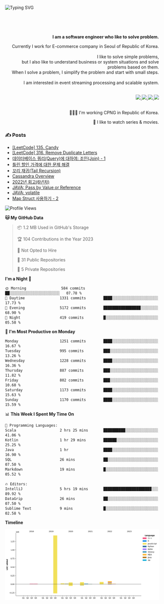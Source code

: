 ![Typing SVG](https://readme-typing-svg.herokuapp.com/?lines=Hello,+I'm+Changkwon+😎&height=150&width=1024&size=40&color=458588&background=282828&center=true&vCenter=true&multiline=false&duration=2000&pause=0)

<div align=right>
  <br/>
  <br/>  
  <br/>
  
  **I am a software engineer who like to solve problem.**<br/>
  
  Currently I work for E-commerce company in Seoul of Republic of Korea.<br/>
  <br/>
  I like to solve simple problems,<br/>
  but I also like to understand business or system situations and solve problems based on them.<br/>
  When I solve a problem, I simplify the problem and start with small steps.<br/>
  <br/>
  I am interested in event streaming processing and scalable system.<br/>
  <br/>
  
  <a href="https://about.spearkkk.dev/" target="_blank">
    <img src="https://img.shields.io/badge/website-305D61.svg?&style=for-the-badge&logo=About.me&logoColor=ffffff&labelColor=305D61&logoWidth=20"/>
  </a>
  <a href="https://www.linkedin.com/in/changkwon-jeong-754376135/" target="_blank">
    <img src="https://img.shields.io/badge/LinkedIn-305D61.svg?&style=for-the-badge&logo=linkedin&logoColor=ffffff&labelColor=305D61&logoWidth=20"/>
  </a>
  <a href="https://about.spearkkk.dev/resume/" target="_blank">
    <img src="https://img.shields.io/badge/resume-305D61.svg?&style=for-the-badge&logo=ReadtheDocs&logoColor=ffffff&labelColor=305D61&logoWidth=20"/>
  </a>
  <a href="https://spearkkk.dev/" target="_blank">
    <img src="https://img.shields.io/badge/blog-305D61.svg?&style=for-the-badge&logo=ReadtheDocs&logoColor=ffffff&labelColor=305D61&logoWidth=20"/>
  </a>
  
  <br/>
  <br/>
  
  👨🏼‍💻 I'm working CPNG in Republic of Korea.
  <br/>
  
  🍿 I like to watch series & movies.
  <br/>

</div>
  
<div align=left>
  
  <div>
    
  ### ✍️ Posts
    
  </div>
  
  <!-- BLOGPOSTS:START -->
- [[LeetCode] 135. Candy](https://spearkkk.dev/leetcode-135-candy)
- [[LeetCode] 316. Remove Duplicate Letters](https://spearkkk.dev/leetcode-316-remove-duplicate-letters)
- [데이터베이스 쿼리(Query)에 대하여: 조인(Join) - 1](https://spearkkk.dev/database-query-join-1)
- [틀린 할인 가격에 대한 문제 해결](https://spearkkk.dev/trouble-shooting-about-wrong-price)
- [꼬리 재귀(Tail Recursion)](https://spearkkk.dev/tail-recursion)
- [Cassandra Overview](https://spearkkk.dev/cassandra-overview)
- [2022년 회고(6년차)](https://spearkkk.dev/6년차-회고)
- [JAVA: Pass by Value or Reference](https://spearkkk.dev/java-pass-by-value-or-reference)
- [JAVA: volatile](https://spearkkk.dev/java-volatile)
- [Map Struct 사용하기 - 2](https://spearkkk.dev/map-struct-2)
<!-- BLOGPOSTS:END -->

  
<!--START_SECTION:waka-->
![Profile Views](http://img.shields.io/badge/Profile%20Views-0-blue)

**🐱 My GitHub Data** 

> 📦 1.2 MB Used in GitHub's Storage 
 > 
> 🏆 104 Contributions in the Year 2023
 > 
> 🚫 Not Opted to Hire
 > 
> 📜 31 Public Repositories 
 > 
> 🔑 5 Private Repositories 
 > 
**I'm a Night 🦉** 

```text
🌞 Morning                584 commits         ██░░░░░░░░░░░░░░░░░░░░░░░   07.78 % 
🌆 Daytime                1331 commits        ████░░░░░░░░░░░░░░░░░░░░░   17.73 % 
🌃 Evening                5172 commits        █████████████████░░░░░░░░   68.90 % 
🌙 Night                  419 commits         █░░░░░░░░░░░░░░░░░░░░░░░░   05.58 % 
```
📅 **I'm Most Productive on Monday** 

```text
Monday                   1251 commits        ████░░░░░░░░░░░░░░░░░░░░░   16.67 % 
Tuesday                  995 commits         ███░░░░░░░░░░░░░░░░░░░░░░   13.26 % 
Wednesday                1228 commits        ████░░░░░░░░░░░░░░░░░░░░░   16.36 % 
Thursday                 887 commits         ███░░░░░░░░░░░░░░░░░░░░░░   11.82 % 
Friday                   802 commits         ███░░░░░░░░░░░░░░░░░░░░░░   10.68 % 
Saturday                 1173 commits        ████░░░░░░░░░░░░░░░░░░░░░   15.63 % 
Sunday                   1170 commits        ████░░░░░░░░░░░░░░░░░░░░░   15.59 % 
```


📊 **This Week I Spent My Time On** 

```text
💬 Programming Languages: 
Scala                    2 hrs 25 mins       ██████████░░░░░░░░░░░░░░░   41.06 % 
Kotlin                   1 hr 29 mins        ██████░░░░░░░░░░░░░░░░░░░   25.25 % 
Java                     1 hr                ████░░░░░░░░░░░░░░░░░░░░░   16.90 % 
SQL                      26 mins             ██░░░░░░░░░░░░░░░░░░░░░░░   07.50 % 
Markdown                 19 mins             █░░░░░░░░░░░░░░░░░░░░░░░░   05.52 % 

🔥 Editors: 
IntelliJ                 5 hrs 19 mins       ██████████████████████░░░   89.92 % 
DataGrip                 26 mins             ██░░░░░░░░░░░░░░░░░░░░░░░   07.50 % 
Sublime Text             9 mins              █░░░░░░░░░░░░░░░░░░░░░░░░   02.58 % 
```

**Timeline**

![Lines of Code chart](https://raw.githubusercontent.com/spearkkk/spearkkk/main/assets/bar_graph.png)


<!--END_SECTION:waka-->
</div>

